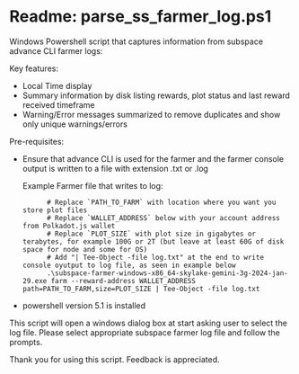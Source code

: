 # Readme: parse_ss_farmer_log.ps1
Windows Powershell script that captures information from subspace advance CLI farmer logs:

Key features:
  - Local Time display
  - Summary information by disk listing rewards, plot status and last reward received timeframe
  - Warning/Error messages summarized to remove duplicates and show only unique warnings/errors

Pre-requisites:
- Ensure that advance CLI is used for the farmer and the farmer console output is written to a file with extension .txt or .log

  Example Farmer file that writes to log:
  
            # Replace `PATH_TO_FARM` with location where you want you store plot files
            # Replace `WALLET_ADDRESS` below with your account address from Polkadot.js wallet
            # Replace `PLOT_SIZE` with plot size in gigabytes or terabytes, for example 100G or 2T (but leave at least 60G of disk space for node and some for OS)
            # Add "| Tee-Object -file log.txt" at the end to write console oyutput to log file, as seen in example below
            .\subspace-farmer-windows-x86_64-skylake-gemini-3g-2024-jan-29.exe farm --reward-address WALLET_ADDRESS path=PATH_TO_FARM,size=PLOT_SIZE | Tee-Object -file log.txt

- powershell version 5.1 is installed
  
This script will open a windows dialog box at start asking user to select the log file. Please select appropriate subspace farmer log file and follow the prompts.

Thank you for using this script. Feedback is appreciated.
